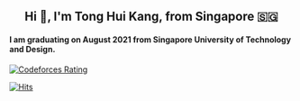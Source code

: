 <h2 align="center">Hi 👋, I'm Tong Hui Kang, from Singapore 🇸🇬</h2>
<h4 align="left">I am graduating on August 2021 from Singapore University of Technology and Design.</h4>

[![Codeforces Rating](https://cfrating.ihcr.top/?user=huikang)](https://codeforces.com/profile/huikang)

[![Hits](https://hits.seeyoufarm.com/api/count/incr/badge.svg?url=https%3A%2F%2Fgithub.com%2Ftonghuikang&count_bg=%236E151C&title_bg=%23555555&icon=&icon_color=%23E7E7E7&title=hits&edge_flat=true)](https://hits.seeyoufarm.com)


